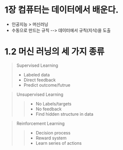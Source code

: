 # 1장 컴퓨터는 데이터에서 배운다.
* 인공지능 > 머신러닝
* 수동으로 만드는 규칙 --> 데이터에서 규칙(지식)을 도출

# 1.2 머신 러닝의 세 가지 종류
> Supervised Learning
> * Labeled data
> * Direct feedback
> * Predict outcome/futrue

> Unsupervised Learning
>> * No Labels/targets
>> * No feedback
>> * Find hidden structure in data

> Reinforcement Learning
>> * Decision process
>> * Reward system
>> * Learn series of actions

